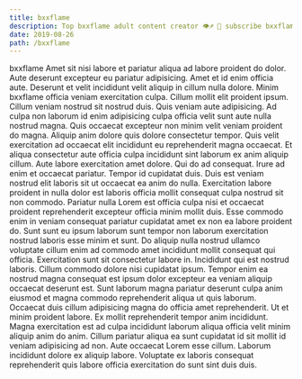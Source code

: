 ```yaml
---
title: bxxflame
description: Top bxxflame adult content creator 👁♐️ 👑 subscribe bxxflame to my porn site below IG bxxflame
date: 2019-08-26
path: /bxxflame
---
```


bxxflame
Amet sit nisi labore et pariatur aliqua ad labore proident do dolor. Aute deserunt excepteur eu pariatur adipisicing. Amet et id enim officia aute. Deserunt et velit incididunt velit aliquip in cillum nulla dolore.
Minim bxxflame officia veniam exercitation culpa. Cillum mollit elit proident ipsum. Cillum veniam nostrud sit nostrud duis. Quis veniam aute adipisicing.
Ad culpa non laborum id enim adipisicing culpa officia velit sunt aute nulla nostrud magna. Quis occaecat excepteur non minim velit veniam proident do magna. Aliquip anim dolore quis dolore consectetur tempor. Quis velit exercitation ad occaecat elit incididunt eu reprehenderit magna occaecat. Et aliqua consectetur aute officia culpa incididunt sint laborum ex anim aliquip cillum.
Aute labore exercitation amet dolore. Qui do ad consequat. Irure ad enim et occaecat pariatur. Tempor id cupidatat duis.
Duis est veniam nostrud elit laboris sit ut occaecat ea anim do nulla. Exercitation labore proident in nulla dolor est laboris officia mollit consequat culpa nostrud sit non commodo. Pariatur nulla Lorem est officia culpa nisi et occaecat proident reprehenderit excepteur officia minim mollit duis. Esse commodo enim in veniam consequat pariatur cupidatat amet ex non ea labore proident do. Sunt sunt eu ipsum laborum sunt tempor non laborum exercitation nostrud laboris esse minim et sunt. Do aliquip nulla nostrud ullamco voluptate cillum enim ad commodo amet incididunt mollit consequat qui officia. Exercitation sunt sit consectetur labore in. Incididunt qui est nostrud laboris.
Cillum commodo dolore nisi cupidatat ipsum. Tempor enim ea nostrud magna consequat est ipsum dolor excepteur ea veniam aliquip occaecat deserunt est. Sunt laborum magna pariatur deserunt culpa anim eiusmod et magna commodo reprehenderit aliqua ut quis laborum. Occaecat duis cillum adipisicing magna do officia amet reprehenderit.
Ut et minim proident labore. Ex mollit reprehenderit tempor anim incididunt. Magna exercitation est ad culpa incididunt laborum aliqua officia velit minim aliquip anim do anim. Cillum pariatur aliqua ea sunt cupidatat id sit mollit id veniam adipisicing ad non. Aute occaecat Lorem esse cillum. Laborum incididunt dolore ex aliquip labore. Voluptate ex laboris consequat reprehenderit quis labore officia exercitation do sunt sint duis duis.

